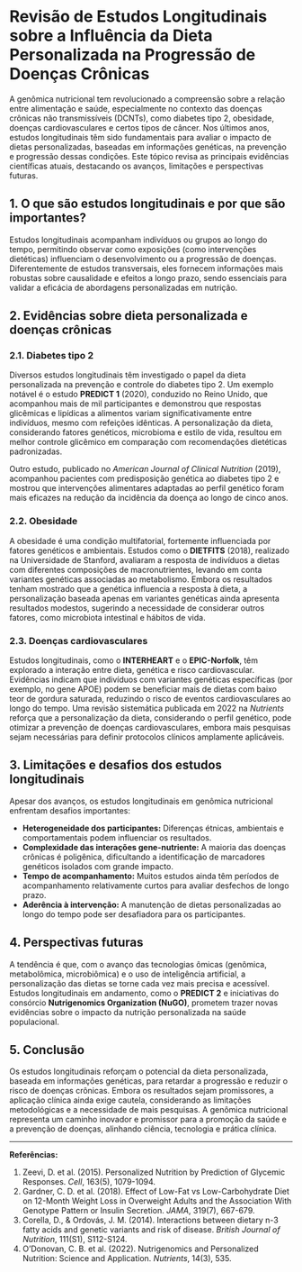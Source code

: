 
# Revisão de Estudos Longitudinais sobre a Influência da Dieta Personalizada na Progressão de Doenças Crônicas

A genômica nutricional tem revolucionado a compreensão sobre a relação entre alimentação e saúde, especialmente no contexto das doenças crônicas não transmissíveis (DCNTs), como diabetes tipo 2, obesidade, doenças cardiovasculares e certos tipos de câncer. Nos últimos anos, estudos longitudinais têm sido fundamentais para avaliar o impacto de dietas personalizadas, baseadas em informações genéticas, na prevenção e progressão dessas condições. Este tópico revisa as principais evidências científicas atuais, destacando os avanços, limitações e perspectivas futuras.

## 1. O que são estudos longitudinais e por que são importantes?

Estudos longitudinais acompanham indivíduos ou grupos ao longo do tempo, permitindo observar como exposições (como intervenções dietéticas) influenciam o desenvolvimento ou a progressão de doenças. Diferentemente de estudos transversais, eles fornecem informações mais robustas sobre causalidade e efeitos a longo prazo, sendo essenciais para validar a eficácia de abordagens personalizadas em nutrição.

## 2. Evidências sobre dieta personalizada e doenças crônicas

### 2.1. Diabetes tipo 2

Diversos estudos longitudinais têm investigado o papel da dieta personalizada na prevenção e controle do diabetes tipo 2. Um exemplo notável é o estudo **PREDICT 1** (2020), conduzido no Reino Unido, que acompanhou mais de mil participantes e demonstrou que respostas glicêmicas e lipídicas a alimentos variam significativamente entre indivíduos, mesmo com refeições idênticas. A personalização da dieta, considerando fatores genéticos, microbioma e estilo de vida, resultou em melhor controle glicêmico em comparação com recomendações dietéticas padronizadas.

Outro estudo, publicado no *American Journal of Clinical Nutrition* (2019), acompanhou pacientes com predisposição genética ao diabetes tipo 2 e mostrou que intervenções alimentares adaptadas ao perfil genético foram mais eficazes na redução da incidência da doença ao longo de cinco anos.

### 2.2. Obesidade

A obesidade é uma condição multifatorial, fortemente influenciada por fatores genéticos e ambientais. Estudos como o **DIETFITS** (2018), realizado na Universidade de Stanford, avaliaram a resposta de indivíduos a dietas com diferentes composições de macronutrientes, levando em conta variantes genéticas associadas ao metabolismo. Embora os resultados tenham mostrado que a genética influencia a resposta à dieta, a personalização baseada apenas em variantes genéticas ainda apresenta resultados modestos, sugerindo a necessidade de considerar outros fatores, como microbiota intestinal e hábitos de vida.

### 2.3. Doenças cardiovasculares

Estudos longitudinais, como o **INTERHEART** e o **EPIC-Norfolk**, têm explorado a interação entre dieta, genética e risco cardiovascular. Evidências indicam que indivíduos com variantes genéticas específicas (por exemplo, no gene APOE) podem se beneficiar mais de dietas com baixo teor de gordura saturada, reduzindo o risco de eventos cardiovasculares ao longo do tempo. Uma revisão sistemática publicada em 2022 na *Nutrients* reforça que a personalização da dieta, considerando o perfil genético, pode otimizar a prevenção de doenças cardiovasculares, embora mais pesquisas sejam necessárias para definir protocolos clínicos amplamente aplicáveis.

## 3. Limitações e desafios dos estudos longitudinais

Apesar dos avanços, os estudos longitudinais em genômica nutricional enfrentam desafios importantes:

- **Heterogeneidade dos participantes:** Diferenças étnicas, ambientais e comportamentais podem influenciar os resultados.
- **Complexidade das interações gene-nutriente:** A maioria das doenças crônicas é poligênica, dificultando a identificação de marcadores genéticos isolados com grande impacto.
- **Tempo de acompanhamento:** Muitos estudos ainda têm períodos de acompanhamento relativamente curtos para avaliar desfechos de longo prazo.
- **Aderência à intervenção:** A manutenção de dietas personalizadas ao longo do tempo pode ser desafiadora para os participantes.

## 4. Perspectivas futuras

A tendência é que, com o avanço das tecnologias ômicas (genômica, metabolômica, microbiômica) e o uso de inteligência artificial, a personalização das dietas se torne cada vez mais precisa e acessível. Estudos longitudinais em andamento, como o **PREDICT 2** e iniciativas do consórcio **Nutrigenomics Organization (NuGO)**, prometem trazer novas evidências sobre o impacto da nutrição personalizada na saúde populacional.

## 5. Conclusão

Os estudos longitudinais reforçam o potencial da dieta personalizada, baseada em informações genéticas, para retardar a progressão e reduzir o risco de doenças crônicas. Embora os resultados sejam promissores, a aplicação clínica ainda exige cautela, considerando as limitações metodológicas e a necessidade de mais pesquisas. A genômica nutricional representa um caminho inovador e promissor para a promoção da saúde e a prevenção de doenças, alinhando ciência, tecnologia e prática clínica.

---

**Referências:**

1. Zeevi, D. et al. (2015). Personalized Nutrition by Prediction of Glycemic Responses. *Cell*, 163(5), 1079-1094.
2. Gardner, C. D. et al. (2018). Effect of Low-Fat vs Low-Carbohydrate Diet on 12-Month Weight Loss in Overweight Adults and the Association With Genotype Pattern or Insulin Secretion. *JAMA*, 319(7), 667-679.
3. Corella, D., & Ordovás, J. M. (2014). Interactions between dietary n-3 fatty acids and genetic variants and risk of disease. *British Journal of Nutrition*, 111(S1), S112-S124.
4. O’Donovan, C. B. et al. (2022). Nutrigenomics and Personalized Nutrition: Science and Application. *Nutrients*, 14(3), 535.
```
